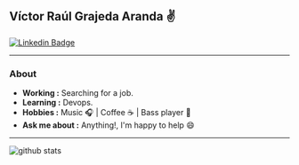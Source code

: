## Víctor Raúl Grajeda Aranda :v:
[![Linkedin Badge](https://img.shields.io/badge/LinkedIn-0077B5?style=for-the-badge&logo=linkedin&logoColor=white)](https://www.linkedin.com/in/vgrajanda/)

---------------------------------------------------------------------------------------------------------------------------------------------------------------------------------
### About
-  **Working :** Searching for a job.
-  **Learning :** Devops.
-  **Hobbies :** Music :headphones: | Coffee :coffee: | Bass player :guitar:
-  **Ask me about :** Anything!, I'm happy to help :smile:

---------------------------------------------------------------------------------------------------------------------------------------------------------------------------------

![github stats](https://github-readme-stats.vercel.app/api?username=vgrajanda&show_icons=true)
